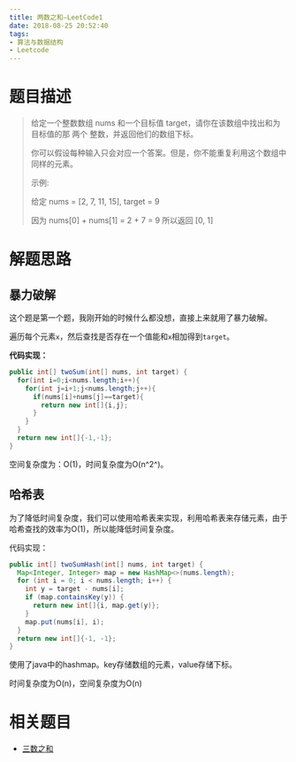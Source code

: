 ```yaml
---
title: 两数之和—LeetCode1
date: 2018-08-25 20:52:40
tags: 
- 算法与数据结构
- Leetcode
---
```


# 题目描述

> 给定一个整数数组 nums 和一个目标值 target，请你在该数组中找出和为目标值的那 两个 整数，并返回他们的数组下标。
>
> 你可以假设每种输入只会对应一个答案。但是，你不能重复利用这个数组中同样的元素。
>
> 示例:
>
> 给定 nums = \[2, 7, 11, 15], target = 9
>
> 因为 nums\[0] + nums\[1] = 2 + 7 = 9
> 所以返回 \[0, 1]

<!--more-->

# 解题思路

## 暴力破解

这个题是第一个题，我刚开始的时候什么都没想，直接上来就用了暴力破解。

遍历每个元素`x`，然后查找是否存在一个值能和`x`相加得到`target`。

**代码实现：**

```java
public int[] twoSum(int[] nums, int target) {
  for(int i=0;i<nums.length;i++){
    for(int j=i+1;j<nums.length;j++){
      if(nums[i]+nums[j]==target){
        return new int[]{i,j};
      }
    }
  }
  return new int[]{-1,-1};
}
```

空间复杂度为：O(1)，时间复杂度为O(n^2^)。

## 哈希表

为了降低时间复杂度，我们可以使用哈希表来实现，利用哈希表来存储元素，由于哈希查找的效率为O(1)，所以能降低时间复杂度。

代码实现：

```java
public int[] twoSumHash(int[] nums, int target) {
  Map<Integer, Integer> map = new HashMap<>(nums.length);
  for (int i = 0; i < nums.length; i++) {
    int y = target - nums[i];
    if (map.containsKey(y)) {
      return new int[]{i, map.get(y)};
    }
    map.put(nums[i], i);
  }
  return new int[]{-1, -1};
}
```

使用了java中的hashmap。key存储数组的元素，value存储下标。

时间复杂度为O(n)，空间复杂度为O(n)

# 相关题目

- [三数之和](https://www.liunaijie.top/2019/10/25/LeetCode/三数之和-LeetCode15/)